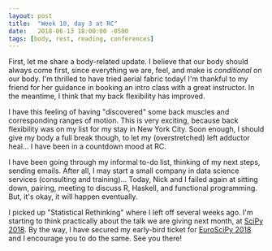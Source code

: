 ```yaml
---
layout: post
title:  "Week 10, day 3 at RC"
date:   2018-06-13 18:00:00 -0500
tags: [body, rest, reading, conferences]
---
```

First, let me share a body-related update. I believe that our body should
always come first, since everything we are, feel, and make is *conditional* on
our body. I'm thrilled to have tried aerial fabric today! I'm thankful to my
friend for her guidance in booking an intro class with a great instructor. In
the meantime, I think that my back flexibility has improved.

I have this feeling of having "discovered" some back muscles and corresponding
ranges of motion. This is very exciting, because back flexibility was on my
list for my stay in New York City. Soon enough, I should give my body a full
break though, to let my (overstretched) left adductor heal... I have been in a
countdown mood at RC.

I have been going through my informal to-do list, thinking of my next steps,
sending emails. After all, I may start a small company in data science services
(consulting and training)... Today, Nick and I failed again at sitting down,
pairing, meeting to discuss R, Haskell, and functional programming. But, it's
okay, it will happen eventually.

I picked up "Statistical Rethinking" where I left off several weeks ago. I'm
starting to think practically about the talk we are giving next month, at
[SciPy 2018](https://scipy2018.scipy.org/ehome/299527/721463/). By the way, I
have secured my early-bird ticket for
[EuroSciPy 2018]((https://www.euroscipy.org/2018/)) and I encourage you to do
the same. See you there!
